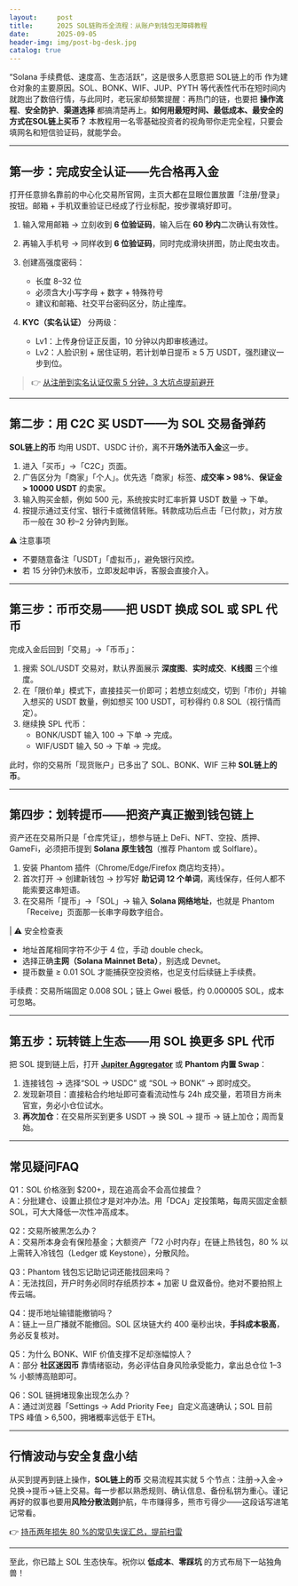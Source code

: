 ```yaml
---
layout:     post
title:      2025 SOL链购币全流程：从账户到钱包无障碍教程
date:       2025-09-05
header-img: img/post-bg-desk.jpg
catalog: true
---
```


“Solana 手续费低、速度高、生态活跃”，这是很多人愿意把 SOL链上的币 作为建仓对象的主要原因。SOL、BONK、WIF、JUP、PYTH 等代表性代币在短时间内就跑出了数倍行情，与此同时，老玩家却频繁提醒：再热门的链，也要把 **操作流程**、**安全防护**、**渠道选择** 都搞清楚再上。**如何用最短时间、最低成本、最安全的方式在SOL链上买币？** 本教程用一名零基础投资者的视角带你走完全程，只要会填网名和短信验证码，就能学会。

---

## 第一步：完成安全认证——先合格再入金

打开任意排名靠前的中心化交易所官网，主页大都在显眼位置放置「注册/登录」按钮。邮箱 + 手机双重验证已经成了行业标配，按步骤填好即可。

1. 输入常用邮箱 → 立刻收到 **6 位验证码**，输入后在 **60 秒内**二次确认有效性。  
2. 再输入手机号 → 同样收到 **6 位验证码**，同时完成滑块拼图，防止爬虫攻击。  
3. 创建高强度密码：  
   * 长度 8–32 位  
   * 必须含大小写字母 + 数字 + 特殊符号  
   * 建议和邮箱、社交平台密码区分，防止撞库。  

4. **KYC（实名认证）** 分两级：  
   * Lv1：上传身份证正反面，10 分钟以内即审核通过。  
   * Lv2：人脸识别 + 居住证明，若计划单日提币 ≥ 5 万 USDT，强烈建议一步到位。

> 👉 [从注册到实名认证仅需 5 分钟，3 大坑点提前避开](https://okxdog.com/)

---

## 第二步：用 C2C 买 USDT——为 SOL 交易备弹药

**SOL链上的币** 均用 USDT、USDC 计价，离不开**场外法币入金**这一步。

1. 进入「买币」→「C2C」页面。  
2. 广告区分为「商家」「个人」。优先选「商家」标签、**成交率 > 98%**、**保证金 > 10000 USDT** 的卖家。  
3. 输入购买金额，例如 500 元，系统按实时汇率折算 USDT 数量 → 下单。  
4. 按提示通过支付宝、银行卡或微信转账。转款成功后点击「已付款」，对方放币一般在 30 秒–2 分钟内到账。  

⚠️ 注意事项  
* 不要随意备注「USDT」「虚拟币」，避免银行风控。  
* 若 15 分钟仍未放币，立即发起申诉，客服会直接介入。

---

## 第三步：币币交易——把 USDT 换成 SOL 或 SPL 代币

完成入金后回到「交易」→「币币」：

1. 搜索 SOL/USDT 交易对，默认界面展示 **深度图**、**实时成交**、**K线图** 三个维度。  
2. 在「限价单」模式下，直接挂买一价即可；若想立刻成交，切到「市价」并输入想买的 USDT 数量，例如想买 100 USDT，可秒得约 0.8 SOL（视行情而定）。  
3. 继续换 SPL 代币：  
   * BONK/USDT 输入 100 → 下单 → 完成。  
   * WIF/USDT 输入 50 → 下单 → 完成。  

此时，你的交易所「现货账户」已多出了 SOL、BONK、WIF 三种 **SOL链上的币**。

---

## 第四步：划转提币——把资产真正搬到钱包链上

资产还在交易所只是「仓库凭证」，想参与链上 DeFi、NFT、空投、质押、GameFi，必须把币提到 **Solana 原生钱包**（推荐 Phantom 或 Solflare）。

1. 安装 Phantom 插件（Chrome/Edge/Firefox 商店均支持）。  
2. 首次打开 → 创建新钱包 → 抄写好 **助记词 12 个单词**，离线保存，任何人都不能索要这串短语。  
3. 在交易所「提币」→「SOL」→ 输入 **Solana 网络地址**，也就是 Phantom「Receive」页面那一长串字母数字组合。  

| ⚠️ 安全检查表  
* 地址首尾相同字符不少于 4 位，手动 double check。  
* 选择正确**主网（Solana Mainnet Beta）**，别选成 Devnet。  
* 提币数量 ≥ 0.01 SOL 才能捕获空投资格，也足支付后续链上手续费。

手续费：交易所端固定 0.008 SOL；链上 Gwei 极低，约 0.000005 SOL，成本可忽略。

---

## 第五步：玩转链上生态——用 SOL 换更多 SPL 代币

把 SOL 提到链上后，打开 **[Jupiter Aggregator](https://jup.ag)** 或 **Phantom 内置 Swap**：

1. 连接钱包 → 选择“SOL → USDC” 或 “SOL → BONK” → 即时成交。  
2. 发现新项目：直接粘合约地址即可查看流动性与 24h 成交量，若项目方尚未官宣，务必小仓位试水。  
3. **再次加仓**：在交易所买到更多 USDT → 换 SOL → 提币 → 链上加仓；周而复始。

---

## 常见疑问FAQ

Q1：SOL 价格涨到 $200+，现在追高会不会高位接盘？  
A：分批建仓、设置止损位才是对冲办法。用「DCA」定投策略，每周买固定金额 SOL，可大大降低一次性冲高成本。

Q2：交易所被黑怎么办？  
A：交易所本身会有保险基金；大额资产「72 小时内存」在链上热钱包，80 % 以上需转入冷钱包（Ledger 或 Keystone），分散风险。

Q3：Phantom 钱包忘记助记词还能找回来吗？  
A：无法找回，开户时务必同时存纸质抄本 + 加密 U 盘双备份。绝对不要拍照上传云端。

Q4：提币地址输错能撤销吗？  
A：链上一旦广播就不能撤回。SOL 区块链大约 400 毫秒出块，**手抖成本极高**，务必反复核对。

Q5：为什么 BONK、WIF 价值支撑不足却涨幅惊人？  
A：部分 **社区迷因币** 靠情绪驱动，务必评估自身风险承受能力，拿出总仓位 1–3 % 小额博高赔即可。

Q6：SOL 链拥堵现象出现怎么办？  
A：通过浏览器「Settings → Add Priority Fee」自定义高速确认；SOL 目前 TPS 峰值 > 6,500，拥堵概率远低于 ETH。

---

## 行情波动与安全复盘小结

从买到提再到链上操作，**SOL链上的币** 交易流程其实就 5 个节点：注册→入金→兑换→提币→链上交易。每一步都以熟悉规则、确认信息、备份私钥为重心。谨记再好的叙事也要用**风险分散法则**护航，牛市赚得多，熊市亏得少——这段话写进笔记常看。

👉 [持币两年损失 80 %的常见失误汇总，提前扫雷](https://okxdog.com/)

---

至此，你已踏上 SOL 生态快车。祝你以 **低成本**、**零踩坑** 的方式布局下一站独角兽！